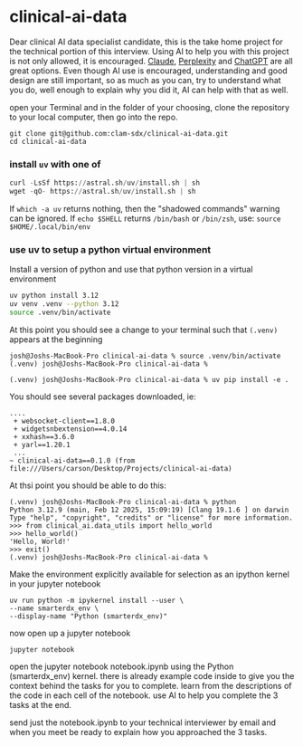 # clinical-ai-data

Dear clinical AI data specialist candidate, this is the take home project for the technical portion of this interview. Using AI to help you with this project is not only allowed, it is encouraged. [Claude](https://claude.ai/), [Perplexity](https://www.perplexity.ai/) and [ChatGPT](https://chatgpt.com/) are all great options. Even though AI use is encouraged, understanding and good design are still important, so as much as you can, try to understand what you do, well enough to explain why you did it, AI can help with that as well. 

open your Terminal and in the folder of your choosing, clone the repository to your local computer, then go into the repo.

```
git clone git@github.com:clam-sdx/clinical-ai-data.git
cd clinical-ai-data
```

### install `uv` with one of

```python
curl -LsSf https://astral.sh/uv/install.sh | sh
wget -qO- https://astral.sh/uv/install.sh | sh
```

If `which -a uv` returns nothing, then the "shadowed commands" warning can be ignored.
If `echo $SHELL` returns `/bin/bash` or `/bin/zsh`, use: `source $HOME/.local/bin/env`

### use uv to setup a python virtual environment

Install a version of python and use that python version in a virtual environment

```bash
uv python install 3.12
uv venv .venv --python 3.12
source .venv/bin/activate
```

At this point you should see a change to your terminal such that `(.venv)` appears at the beginning

```
josh@Joshs-MacBook-Pro clinical-ai-data % source .venv/bin/activate
(.venv) josh@Joshs-MacBook-Pro clinical-ai-data % 
```

```
(.venv) josh@Joshs-MacBook-Pro clinical-ai-data % uv pip install -e .
```

You should see several packages downloaded, ie:

```
....
 + websocket-client==1.8.0
 + widgetsnbextension==4.0.14
 + xxhash==3.6.0
 + yarl==1.20.1
 ...
~ clinical-ai-data==0.1.0 (from file:///Users/carson/Desktop/Projects/clinical-ai-data)
```

At thsi point you should be able to do this:

```
(.venv) josh@Joshs-MacBook-Pro clinical-ai-data % python
Python 3.12.9 (main, Feb 12 2025, 15:09:19) [Clang 19.1.6 ] on darwin
Type "help", "copyright", "credits" or "license" for more information.
>>> from clinical_ai.data_utils import hello_world
>>> hello_world()
'Hello, World!'
>>> exit()
(.venv) josh@Joshs-MacBook-Pro clinical-ai-data %
```

Make the environment explicitly available for selection as an ipython kernel in your jupyter notebook

```
uv run python -m ipykernel install --user \
--name smarterdx_env \
--display-name "Python (smarterdx_env)"
```

now open up a jupyter notebook

```
jupyter notebook
```

open the jupyter notebook notebook.ipynb using the Python (smarterdx_env) kernel. 
there is already example code inside to give you the context behind the tasks for you to complete. 
learn from the descriptions of the code in each cell of the notebook. use AI to help you complete the 3 tasks at the end.

send just the notebook.ipynb to your technical interviewer by email and when you meet be ready to explain how you approached the 3 tasks.